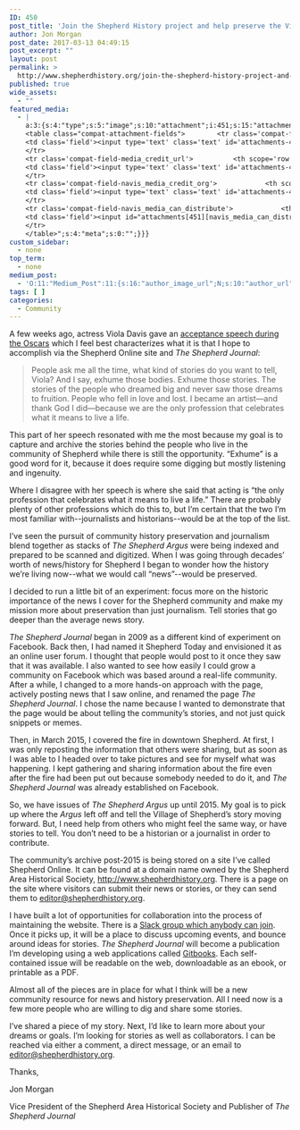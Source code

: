 ```yaml
---
ID: 450
post_title: 'Join the Shepherd History project and help preserve the Village of Shepherd&#8217;s stories for tomorrow&#8217;s historians'
author: Jon Morgan
post_date: 2017-03-13 04:49:15
post_excerpt: ""
layout: post
permalink: >
  http://www.shepherdhistory.org/join-the-shepherd-history-project-and-help-preserve-the-village-of-shepherds-stories-for-tomorrows-historians/
published: true
wide_assets:
  - ""
featured_media:
  - |
    a:3:{s:4:"type";s:5:"image";s:10:"attachment";i:451;s:15:"attachment_data";a:33:{s:2:"id";i:451;s:5:"title";s:24:"shadowed-news-icon-800px";s:8:"filename";s:28:"shadowed-news-icon-800px.png";s:3:"url";s:86:"http://www.shepherdhistory.org/wp-content/uploads/2017/03/shadowed-news-icon-800px.png";s:4:"link";s:49:"http://www.shepherdhistory.org/?attachment_id=451";s:3:"alt";s:0:"";s:6:"author";s:1:"1";s:11:"description";s:0:"";s:7:"caption";s:0:"";s:4:"name";s:24:"shadowed-news-icon-800px";s:6:"status";s:7:"inherit";s:10:"uploadedTo";i:450;s:4:"date";i:1489380500000;s:8:"modified";i:1489380500000;s:9:"menuOrder";i:0;s:4:"mime";s:9:"image/png";s:4:"type";s:5:"image";s:7:"subtype";s:3:"png";s:4:"icon";s:67:"http://www.shepherdhistory.org/wp-includes/images/media/default.png";s:13:"dateFormatted";s:14:"March 13, 2017";s:6:"nonces";a:3:{s:6:"update";s:10:"05e18df8d7";s:6:"delete";s:10:"327fc80a42";s:4:"edit";s:10:"fe32a82b7a";}s:8:"editLink";s:69:"http://www.shepherdhistory.org/wp-admin/post.php?post=451&action=edit";s:4:"meta";b:0;s:10:"authorName";s:10:"Jon Morgan";s:14:"uploadedToLink";s:69:"http://www.shepherdhistory.org/wp-admin/post.php?post=450&action=edit";s:15:"uploadedToTitle";s:111:"Join the Shepherd History project and help preserve the Village of Shepherd's stories for tomorrow's historians";s:15:"filesizeInBytes";i:17548;s:21:"filesizeHumanReadable";s:5:"17 KB";s:6:"height";i:800;s:5:"width";i:800;s:11:"orientation";s:9:"landscape";s:5:"sizes";a:4:{s:9:"thumbnail";a:4:{s:6:"height";i:140;s:5:"width";i:140;s:3:"url";s:94:"http://www.shepherdhistory.org/wp-content/uploads/2017/03/shadowed-news-icon-800px-140x140.png";s:11:"orientation";s:9:"landscape";}s:6:"medium";a:4:{s:6:"height";i:336;s:5:"width";i:336;s:3:"url";s:94:"http://www.shepherdhistory.org/wp-content/uploads/2017/03/shadowed-news-icon-800px-336x336.png";s:11:"orientation";s:9:"landscape";}s:5:"large";a:4:{s:6:"height";i:771;s:5:"width";i:771;s:3:"url";s:94:"http://www.shepherdhistory.org/wp-content/uploads/2017/03/shadowed-news-icon-800px-771x771.png";s:11:"orientation";s:9:"landscape";}s:4:"full";a:4:{s:3:"url";s:86:"http://www.shepherdhistory.org/wp-content/uploads/2017/03/shadowed-news-icon-800px.png";s:6:"height";i:800;s:5:"width";i:800;s:11:"orientation";s:9:"landscape";}}s:6:"compat";a:2:{s:4:"item";s:1710:"<input type="hidden" name="attachments[451][menu_order]" value="0" /><p class="media-types media-types-required-info">Required fields are marked <span class="required">*</span></p>
    <table class="compat-attachment-fields">		<tr class='compat-field-media_credit'>			<th scope='row' class='label'><label for='attachments-451-media_credit'><span class='alignleft'>Credit</span><br class='clear' /></label></th>
    <td class='field'><input type='text' class='text' id='attachments-451-media_credit' name='attachments[451][media_credit]' value=''  /></td>
    </tr>
    <tr class='compat-field-media_credit_url'>			<th scope='row' class='label'><label for='attachments-451-media_credit_url'><span class='alignleft'>Credit URL</span><br class='clear' /></label></th>
    <td class='field'><input type='text' class='text' id='attachments-451-media_credit_url' name='attachments[451][media_credit_url]' value=''  /></td>
    </tr>
    <tr class='compat-field-navis_media_credit_org'>			<th scope='row' class='label'><label for='attachments-451-navis_media_credit_org'><span class='alignleft'>Organization</span><br class='clear' /></label></th>
    <td class='field'><input type='text' class='text' id='attachments-451-navis_media_credit_org' name='attachments[451][navis_media_credit_org]' value=''  /></td>
    </tr>
    <tr class='compat-field-navis_media_can_distribute'>			<th scope='row' class='label'><label for='attachments-451-navis_media_can_distribute'><span class='alignleft'>Can<br />distribute?</span><br class='clear' /></label></th>
    <td class='field'><input id="attachments[451][navis_media_can_distribute]" name="attachments[451][navis_media_can_distribute]" type="checkbox" value="1"  /></td>
    </tr>
    </table>";s:4:"meta";s:0:"";}}}
custom_sidebar:
  - none
top_term:
  - none
medium_post:
  - 'O:11:"Medium_Post":11:{s:16:"author_image_url";N;s:10:"author_url";N;s:11:"byline_name";N;s:12:"byline_email";N;s:10:"cross_link";s:2:"no";s:2:"id";N;s:21:"follower_notification";s:3:"yes";s:7:"license";s:19:"all-rights-reserved";s:14:"publication_id";s:12:"881fb60cdbf3";s:6:"status";s:4:"none";s:3:"url";N;}'
tags: [ ]
categories:
  - Community
---
```

A few weeks ago, actress Viola Davis gave an <a href="http://oscar.go.com/video/oscar-winners-2017/viola-davis-oscars-2017-speech-for-supporting-role">acceptance speech during the Oscars</a> which I feel best characterizes what it is that I hope to accomplish via the Shepherd Online site and <i>The Shepherd Journal</i>:
<blockquote>People ask me all the time, what kind of stories do you want to tell, Viola? And I say, exhume those bodies. Exhume those stories. The stories of the people who dreamed big and never saw those dreams to fruition. People who fell in love and lost. I became an artist—and thank God I did—because we are the only profession that celebrates what it means to live a life.</blockquote>
This part of her speech resonated with me the most because my goal is to capture and archive the stories behind the people who live in the community of Shepherd while there is still the opportunity. “Exhume” is a good word for it, because it does require some digging but mostly listening and ingenuity.

Where I disagree with her speech is where she said that acting is “the only profession that celebrates what it means to live a life.” There are probably plenty of other professions which do this to, but I’m certain that the two I’m most familiar with--journalists and historians--would be at the top of the list.

I’ve seen the pursuit of community history preservation and journalism blend together as stacks of <i>The Shepherd Argus</i> were being indexed and prepared to be scanned and digitized. When I was going through decades’ worth of news/history for Shepherd I began to wonder how the history we’re living now--what we would call “news”--would be preserved.

I decided to run a little bit of an experiment: focus more on the historic importance of the news I cover for the Shepherd community and make my mission more about preservation than just journalism. Tell stories that go deeper than the average news story.

<i>The Shepherd Journal </i>began in 2009 as a different kind of experiment on Facebook. Back then, I had named it Shepherd Today and envisioned it as an online user forum. I thought that people would post to it once they saw that it was available. I also wanted to see how easily I could grow a community on Facebook which was based around a real-life community. After a while, I changed to a more hands-on approach with the page, actively posting news that I saw online, and renamed the page <i>The Shepherd Journal</i>. I chose the name because I wanted to demonstrate that the page would be about telling the community’s stories, and not just quick snippets or memes.

Then, in March 2015, I covered the fire in downtown Shepherd. At first, I was only reposting the information that others were sharing, but as soon as I was able to I headed over to take pictures and see for myself what was happening. I kept gathering and sharing information about the fire even after the fire had been put out because somebody needed to do it, and <i>The Shepherd Journal</i> was already established on Facebook.

So, we have issues of <i>The Shepherd Argus</i> up until 2015. My goal is to pick up where the <i>Argus</i> left off and tell the Village of Shepherd’s story moving forward. But, I need help from others who might feel the same way, or have stories to tell. You don’t need to be a historian or a journalist in order to contribute.

The community’s archive post-2015 is being stored on a site I’ve called Shepherd Online. It can be found at a domain name owned by the Shepherd Area Historical Society, <a href="http://www.shepherdhistory.org">http://www.shepherdhistory.org</a>. There is a page on the site where visitors can submit their news or stories, or they can send them to <a href="mailto:editor@shepherdhistory.org">editor@shepherdhistory.org</a>.

I have built a lot of opportunities for collaboration into the process of maintaining the website. There is a <a href="http://www.shepherdhistory.org/wp-login.php?action=slack-invitation">Slack group which anybody can join</a>. Once it picks up, it will be a place to discuss upcoming events, and bounce around ideas for stories. <i>The Shepherd Journal </i>will become a publication I’m developing using a web applications called <a href="https://www.gitbook.com/@shepherdjrn">Gitbooks</a>. Each self-contained issue will be readable on the web, downloadable as an ebook, or printable as a PDF.

Almost all of the pieces are in place for what I think will be a new community resource for news and history preservation. All I need now is a few more people who are willing to dig and share some stories.

I’ve shared a piece of my story. Next, I’d like to learn more about your dreams or goals. I’m looking for stories as well as collaborators. I can be reached via either a comment, a direct message, or an email to <a href="mailto:editor@shepherdhistory.org">editor@shepherdhistory.org</a>.

Thanks,

Jon Morgan

Vice President of the Shepherd Area Historical Society and Publisher of <i>The Shepherd Journal</i>
